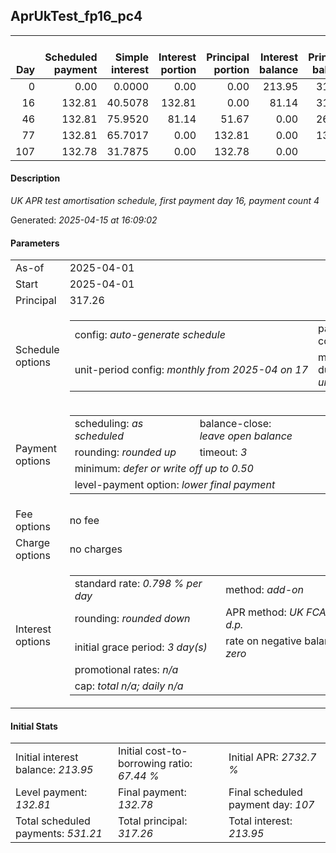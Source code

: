 <h2>AprUkTest_fp16_pc4</h2><table><thead style="vertical-align: bottom;"><th style="text-align: right;">Day</th><th style="text-align: right;">Scheduled payment</th><th style="text-align: right;">Simple interest</th><th style="text-align: right;">Interest portion</th><th style="text-align: right;">Principal portion</th><th style="text-align: right;">Interest balance</th><th style="text-align: right;">Principal balance</th><th style="text-align: right;">Total simple interest</th><th style="text-align: right;">Total interest</th><th style="text-align: right;">Total principal</th></thead><tr style="text-align: right;"><td class="ci00">0</td><td class="ci01" style="white-space: nowrap;">0.00</td><td class="ci02">0.0000</td><td class="ci03">0.00</td><td class="ci04">0.00</td><td class="ci05">213.95</td><td class="ci06">317.26</td><td class="ci07">0.0000</td><td class="ci08">0.00</td><td class="ci09">0.00</td></tr><tr style="text-align: right;"><td class="ci00">16</td><td class="ci01" style="white-space: nowrap;">132.81</td><td class="ci02">40.5078</td><td class="ci03">132.81</td><td class="ci04">0.00</td><td class="ci05">81.14</td><td class="ci06">317.26</td><td class="ci07">40.5078</td><td class="ci08">132.81</td><td class="ci09">0.00</td></tr><tr style="text-align: right;"><td class="ci00">46</td><td class="ci01" style="white-space: nowrap;">132.81</td><td class="ci02">75.9520</td><td class="ci03">81.14</td><td class="ci04">51.67</td><td class="ci05">0.00</td><td class="ci06">265.59</td><td class="ci07">116.4598</td><td class="ci08">213.95</td><td class="ci09">51.67</td></tr><tr style="text-align: right;"><td class="ci00">77</td><td class="ci01" style="white-space: nowrap;">132.81</td><td class="ci02">65.7017</td><td class="ci03">0.00</td><td class="ci04">132.81</td><td class="ci05">0.00</td><td class="ci06">132.78</td><td class="ci07">182.1615</td><td class="ci08">213.95</td><td class="ci09">184.48</td></tr><tr style="text-align: right;"><td class="ci00">107</td><td class="ci01" style="white-space: nowrap;">132.78</td><td class="ci02">31.7875</td><td class="ci03">0.00</td><td class="ci04">132.78</td><td class="ci05">0.00</td><td class="ci06">0.00</td><td class="ci07">213.9490</td><td class="ci08">213.95</td><td class="ci09">317.26</td></tr></table><p><h4>Description</h4><i>UK APR test amortisation schedule, first payment day 16, payment count 4</i></p><p>Generated: <i>2025-04-15 at 16:09:02</i></p><h4>Parameters</h4><table><tr><td>As-of</td><td>2025-04-01</td></tr><tr><td>Start</td><td>2025-04-01</td></tr><tr><td>Principal</td><td>317.26</td></tr><tr><td>Schedule options</td><td><table><tr><td>config: <i>auto-generate schedule</i></td><td>payment count: <i>4</i></td></tr><tr><td style="white-space: nowrap;">unit-period config: <i>monthly from 2025-04 on 17</i></td><td>max duration: <i>unlimited</i></td></tr></table></td></tr><tr><td>Payment options</td><td><table><tr><td>scheduling: <i>as scheduled</i></td><td>balance-close: <i>leave&nbsp;open&nbsp;balance</i></td></tr><tr><td>rounding: <i>rounded up</i></td><td>timeout: <i>3</i></td></tr><tr><td colspan='2'>minimum: <i>defer&nbsp;or&nbsp;write&nbsp;off&nbsp;up&nbsp;to&nbsp;0.50</i></td></tr><tr><td colspan='2'>level-payment option: <i>lower&nbsp;final&nbsp;payment</i></td></tr></table></td></tr><tr><td>Fee options</td><td>no fee</td></tr><tr><td>Charge options</td><td>no charges</td></tr><tr><td>Interest options</td><td><table><tr><td>standard rate: <i>0.798 % per day</i></td><td>method: <i>add-on</i></td></tr><tr><td>rounding: <i>rounded down</i></td><td>APR method: <i>UK FCA to 1 d.p.</i></td></tr><tr><td>initial grace period: <i>3 day(s)</i></td><td>rate on negative balance: <i>zero</i></td></tr><tr><td colspan="2">promotional rates: <i><i>n/a</i></i></td></tr><tr><td colspan="2">cap: <i>total <i>n/a</i>; daily <i>n/a</i></td></tr></table></td></tr></table><h4>Initial Stats</h4><table><tr><td>Initial interest balance: <i>213.95</i></td><td>Initial cost-to-borrowing ratio: <i>67.44 %</i></td><td>Initial APR: <i>2732.7 %</i></td></tr><tr><td>Level payment: <i>132.81</i></td><td>Final payment: <i>132.78</i></td><td>Final scheduled payment day: <i>107</i></td></tr><tr><td>Total scheduled payments: <i>531.21</i></td><td>Total principal: <i>317.26</i></td><td>Total interest: <i>213.95</i></td></tr></table>